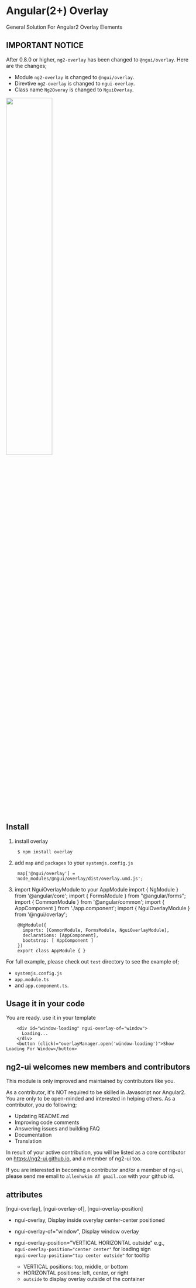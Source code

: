 # Angular(2+) Overlay
General Solution For Angular2 Overlay Elements

## IMPORTANT NOTICE

After 0.8.0 or higher, `ng2-overlay` has been changed to `@ngui/overlay`. Here are the changes;

* Module `ng2-overlay` is changed to `@ngui/overlay`.
* Direvtive `ng2-overlay` is changed to `ngui-overlay`.
* Class name `Ng2Overay` is changed to `NguiOverlay`.

<a href="https://rawgit.com/ng2-ui/overlay/master/app/index.html">
  <img src="http://i.imgur.com/0qcxg8X.png" width="50% border="1" />
</a>

## Install

1. install overlay

        $ npm install overlay

2. add `map` and `packages` to your `systemjs.config.js`

        map['@ngui/overlay'] = 'node_modules/@ngui/overlay/dist/overlay.umd.js';

3. import NguiOverlayModule to your AppModule
        import { NgModule } from '@angular/core';
        import { FormsModule } from "@angular/forms";
        import { CommonModule  } from '@angular/common';
        import { AppComponent } from './app.component';
        import { NguiOverlayModule } from '@ngui/overlay';
        
        @NgModule({
          imports: [CommonModule, FormsModule, NguiOverlayModule],
          declarations: [AppComponent],
          bootstrap: [ AppComponent ]
        })
        export class AppModule { }

For full example, please check out `test` directory to see the example of;

  - `systemjs.config.js`
  - `app.module.ts`
  -  and `app.component.ts`.
  
## Usage it in your code
 You are ready. use it in your template

        <div id="window-loading" ngui-overlay-of="window">
          Loading...
        </div>
        <button (click)="overlayManager.open('window-loading')">Show Loading For Window</button>

## **ng2-ui** welcomes new members and contributors

This module is only improved and maintained by contributors like you.

As a contributor, it's NOT required to be skilled in Javascript nor Angular2. 
You are only to be open-minded and interested in helping others.
As a contributor, you do following;

  * Updating README.md
  * Improving code comments
  * Answering issues and building FAQ
  * Documentation
  * Translation

In result of your active contribution, you will be listed as a core contributor
on https://ng2-ui.github.io, and a member of ng2-ui too.

If you are interested in becoming a contributor and/or a member of ng-ui,
please send me email to `allenhwkim AT gmail.com` with your github id. 



## attributes
  [ngui-overlay], [ngui-overlay-of], [ngui-overlay-position]

  * ngui-overlay, Display inside overylay center-center positioned
  * ngui-overlay-of="window", Display window overlay
  * ngui-overlay-position="VERTICAL HORIZONTAL outside"
     e.g.,   
     `ngui-overlay-position="center center"` for loading sign  
     `ngui-overlay-position="top center outside"` for tooltip  

     * VERTICAL positions: top,  middle, or bottom
     * HORIZONTAL positions: left,  center, or right
     * `outside` to display overlay outside of the container

